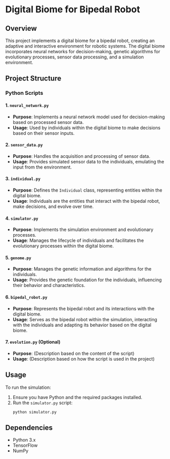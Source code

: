
# Digital Biome for Bipedal Robot

## Overview
This project implements a digital biome for a bipedal robot, creating an adaptive and interactive environment for robotic systems. The digital biome incorporates neural networks for decision-making, genetic algorithms for evolutionary processes, sensor data processing, and a simulation environment.

## Project Structure

### Python Scripts

#### 1. `neural_network.py`
   - **Purpose**: Implements a neural network model used for decision-making based on processed sensor data.
   - **Usage**: Used by individuals within the digital biome to make decisions based on their sensor inputs.

#### 2. `sensor_data.py`
   - **Purpose**: Handles the acquisition and processing of sensor data.
   - **Usage**: Provides simulated sensor data to the individuals, emulating the input from the environment.

#### 3. `individual.py`
   - **Purpose**: Defines the `Individual` class, representing entities within the digital biome.
   - **Usage**: Individuals are the entities that interact with the bipedal robot, make decisions, and evolve over time.

#### 4. `simulator.py`
   - **Purpose**: Implements the simulation environment and evolutionary processes.
   - **Usage**: Manages the lifecycle of individuals and facilitates the evolutionary processes within the digital biome.

#### 5. `genome.py`
   - **Purpose**: Manages the genetic information and algorithms for the individuals.
   - **Usage**: Provides the genetic foundation for the individuals, influencing their behavior and characteristics.

#### 6. `bipedal_robot.py`
   - **Purpose**: Represents the bipedal robot and its interactions with the digital biome.
   - **Usage**: Serves as the bipedal robot within the simulation, interacting with the individuals and adapting its behavior based on the digital biome.

#### 7. `evolution.py` (Optional)
   - **Purpose**: (Description based on the content of the script)
   - **Usage**: (Description based on how the script is used in the project)

## Usage
To run the simulation:

1. Ensure you have Python and the required packages installed.
2. Run the `simulator.py` script:
   ```
   python simulator.py
   ```

## Dependencies
- Python 3.x
- TensorFlow
- NumPy
